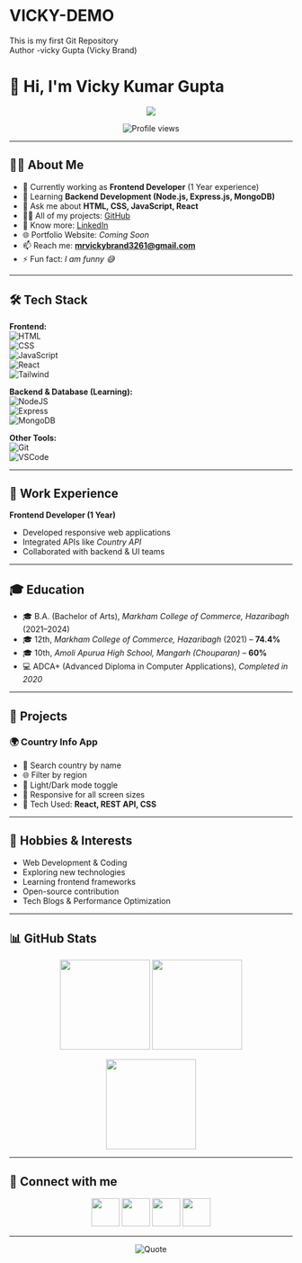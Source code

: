 # VICKY-DEMO
This is my first Git Repository 
<br>
Author -vicky Gupta (Vicky Brand)
# 👋 Hi, I'm Vicky Kumar Gupta  

<p align="center">
   <img src="https://readme-typing-svg.demolab.com?font=Roboto+Slab&color=%237E3ACE&size=30&center=true&vCenter=true&width=550&duration=2000&pause=1000&lines=Frontend+Developer;MERN+Stack+Learner;Open+Source+Explorer;Tech+Enthusiast" />
</p>

<p align="center">
  <img src="https://komarev.com/ghpvc/?username=Vicky-Gupta-dev&label=Profile%20views&color=0e75b6&style=flat" alt="Profile views"/>
</p>

---

## 🙋‍♂️ About Me  
- 🔭 Currently working as **Frontend Developer** (1 Year experience)  
- 🌱 Learning **Backend Development (Node.js, Express.js, MongoDB)**  
- 💬 Ask me about **HTML, CSS, JavaScript, React**  
- 👨‍💻 All of my projects: [GitHub](https://github.com/Vicky-Gupta-dev)  
- 📄 Know more: [LinkedIn](https://in.linkedin.com/in/vicky-kumar-gupta-03344b352)  
- 🌐 Portfolio Website: *Coming Soon*  
- 📫 Reach me: **mrvickybrand3261@gmail.com**  
- ⚡ Fun fact: *I am funny 😅*  

---

## 🛠️ Tech Stack  

**Frontend:**  
![HTML](https://img.shields.io/badge/HTML-orange?style=for-the-badge&logo=html5)  
![CSS](https://img.shields.io/badge/CSS-blue?style=for-the-badge&logo=css3&logoColor=white)  
![JavaScript](https://img.shields.io/badge/JavaScript-yellow?style=for-the-badge&logo=javascript)  
![React](https://img.shields.io/badge/React-20232A?style=for-the-badge&logo=react&logoColor=61DAFB)  
![Tailwind](https://img.shields.io/badge/Tailwind_CSS-38B2AC?style=for-the-badge&logo=tailwind-css&logoColor=white)  

**Backend & Database (Learning):**  
![NodeJS](https://img.shields.io/badge/Node.js-339933?style=for-the-badge&logo=nodedotjs&logoColor=white)  
![Express](https://img.shields.io/badge/Express.js-black?style=for-the-badge&logo=express&logoColor=white)  
![MongoDB](https://img.shields.io/badge/MongoDB-4EA94B?style=for-the-badge&logo=mongodb&logoColor=white)  

**Other Tools:**  
![Git](https://img.shields.io/badge/Git-E44C30?style=for-the-badge&logo=git&logoColor=white)  
![VSCode](https://img.shields.io/badge/VS%20Code-blue?style=for-the-badge&logo=visual-studio-code&logoColor=white)  

---

## 💼 Work Experience  
**Frontend Developer (1 Year)**  
- Developed responsive web applications  
- Integrated APIs like *Country API*  
- Collaborated with backend & UI teams  

---

## 🎓 Education  
- 🎓 B.A. (Bachelor of Arts), *Markham College of Commerce, Hazaribagh* (2021–2024)  
- 🎓 12th, *Markham College of Commerce, Hazaribagh* (2021) – **74.4%**  
- 🎓 10th, *Amoli Apurua High School, Mangarh (Chouparan)* – **60%**  
- 💻 ADCA+ (Advanced Diploma in Computer Applications), *Completed in 2020*  

---

## 🚀 Projects  

### 🌍 Country Info App  
- 🔎 Search country by name  
- 🌐 Filter by region  
- 🌙 Light/Dark mode toggle  
- 📱 Responsive for all screen sizes  
- 🔗 Tech Used: **React, REST API, CSS**  

---

## 🎯 Hobbies & Interests  
- Web Development & Coding  
- Exploring new technologies  
- Learning frontend frameworks  
- Open-source contribution  
- Tech Blogs & Performance Optimization  

---

## 📊 GitHub Stats  

<p align="center">
   <img src="https://github-readme-stats.vercel.app/api?username=Vicky-Gupta-dev&show_icons=true&theme=tokyonight" height="160" />
   <img src="https://github-readme-streak-stats.herokuapp.com/?user=Vicky-Gupta-dev&theme=tokyonight" height="160" />
</p>  

<p align="center">
   <img src="https://github-readme-stats.vercel.app/api/top-langs/?username=Vicky-Gupta-dev&layout=compact&theme=tokyonight" height="160"/>
</p>  

---

## 🔗 Connect with me  
<p align="center">
   <a href="mailto:mrvickybrand3261@gmail.com"><img src="https://cdn.worldvectorlogo.com/logos/official-gmail-icon-2020-.svg" width="50"/></a>
   <a href="https://linkedin.com/in/vicky-kumar-gupta-03344b352"><img src="https://cdn.worldvectorlogo.com/logos/linkedin-icon-3.svg" width="50"/></a>
   <a href="https://instagram.com/guptaji_vicky"><img src="https://raw.githubusercontent.com/rahuldkjain/github-profile-readme-generator/master/src/images/icons/Social/instagram.svg" width="50"/></a>
   <a href="https://www.youtube.com/@mrjharkhandibabu"><img src="https://raw.githubusercontent.com/rahuldkjain/github-profile-readme-generator/master/src/images/icons/Social/youtube.svg" width="50"/></a>
</p>  

---

<p align="center">
  <img src="https://quotes-github-readme.vercel.app/api?type=horizontal&theme=tokyonight" alt="Quote"/>
</p>
